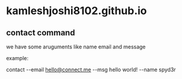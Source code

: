 # kamleshjoshi8102.github.io

## contact command

we have some aruguments like name email and message

example:

contact --email hello@connect.me --msg hello world! --name spyd3r
